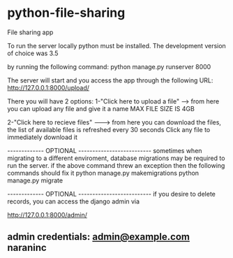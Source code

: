 # python-file-sharing
File sharing app

To run the server locally python must be installed.
The development version of choice was 3.5

by running the following command:
    python manage.py runserver 8000


The server will start and you access the app through the following URL:
http://127.0.0.1:8000/upload/

There you will have 2 options:
1-"Click here to upload a file"   -->  from here you can upload any file and give it a name
MAX FILE SIZE IS 4GB

2-"Click here to recieve files"  ---> from here you can download the files,
the list of available files is refreshed every 30 seconds
Click any file to immediately download it


------------- OPTIONAL --------------------------
sometimes when migrating to a different enviroment,
database migrations may be required to run the server.
if the above command threw an exception then the following commands should fix it
    python manage.py makemigrations
    python manage.py migrate


------------- OPTIONAL --------------------------
if you desire to delete records,
you can access the django admin via

http://127.0.0.1:8000/admin/


admin credentials:
admin@example.com
naraninc
-----------------------------------------------------

